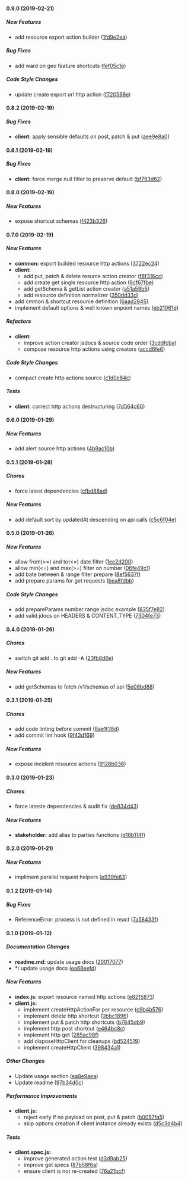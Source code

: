 #### 0.9.0 (2019-02-21)

##### New Features

*  add resource export action builder ([1fd9e2ea](https://github.com/CodeTanzania/emis-api-client/commit/1fd9e2eac8f2dabc5ac80f5b8aace7746fc5e2c3))

##### Bug Fixes

*  add ward on geo feature shortcuts ([fef05c1e](https://github.com/CodeTanzania/emis-api-client/commit/fef05c1e7eb659081a60d4b53e988c278dbaf733))

##### Code Style Changes

*  update create export url http action ([f720568e](https://github.com/CodeTanzania/emis-api-client/commit/f720568ec65dec3a49dd5db94396c90db43f40e8))

#### 0.8.2 (2019-02-19)

##### Bug Fixes

* **client:**  apply sensible defaults on post, patch & put ([aee9e8a0](https://github.com/CodeTanzania/emis-api-client/commit/aee9e8a09afbd279279c49316fa3231e9e3dee68))

#### 0.8.1 (2019-02-19)

##### Bug Fixes

* **client:**  force merge null filter to preserve default ([bf793d62](https://github.com/CodeTanzania/emis-api-client/commit/bf793d6296e23d52f315b40a7727769fc7ff853d))

#### 0.8.0 (2019-02-19)

##### New Features

*  expose shortcut schemas ([f423b326](https://github.com/CodeTanzania/emis-api-client/commit/f423b32631e84b1369ff38b788de8506c9837e86))

#### 0.7.0 (2019-02-19)

##### New Features

* **common:**  export builded resource http actions ([3722ec24](https://github.com/CodeTanzania/emis-api-client/commit/3722ec24871ecd59b06df7ae34ada10875ab9c66))
* **client:**
  *  add put, patch & delete resurce action creator ([f8f316cc](https://github.com/CodeTanzania/emis-api-client/commit/f8f316cc0cd72914a88446cf2a44d6e60f2cb9b8))
  *  add create get single resource http action ([9cf67fbe](https://github.com/CodeTanzania/emis-api-client/commit/9cf67fbe8eac5799f2d16b0a2a929ecf38ca6b4e))
  *  add getSchema & getList action creator ([a51a59b5](https://github.com/CodeTanzania/emis-api-client/commit/a51a59b5fcd1685d0ae7884951cd0ac8afd575f1))
  *  add resource definition normalizer ([350dd33d](https://github.com/CodeTanzania/emis-api-client/commit/350dd33dffca22f640f75c674e998c45f4579a31))
*  add cmmon & shortcut resource definition ([6aad2845](https://github.com/CodeTanzania/emis-api-client/commit/6aad284516106653b862593346ad8ea55a701c54))
*  implement default options & well known enpoint names ([eb21061d](https://github.com/CodeTanzania/emis-api-client/commit/eb21061de76ea3c94f70dbb316a06e6a643aa4cc))

##### Refactors

* **client:**
  *  improve action creator jsdocs & source code order ([3cddfcba](https://github.com/CodeTanzania/emis-api-client/commit/3cddfcba3d4ed58c3223fac35b1864a02900b9b6))
  *  compose resource http actions using creators ([accd6fe6](https://github.com/CodeTanzania/emis-api-client/commit/accd6fe699a98b10deeb6e46fc3a0ce769777e29))

##### Code Style Changes

*  compact create http actions source ([c1d0e84c](https://github.com/CodeTanzania/emis-api-client/commit/c1d0e84c0dcf21de3c9ee6d89cebb981dbfbe54b))

##### Tests

* **client:**  correct http actions destructuring ([7d564c60](https://github.com/CodeTanzania/emis-api-client/commit/7d564c60869f6e0ffc29ff8ea4bc8e8ae5401079))

#### 0.6.0 (2019-01-29)

##### New Features

*  add alert source http actions ([4b9ac10b](https://github.com/CodeTanzania/emis-api-client/commit/4b9ac10b0db0a5a2cec80dfc40317e01ef15f938))

#### 0.5.1 (2019-01-28)

##### Chores

*  force latest dependencies ([cfbd88ad](https://github.com/CodeTanzania/emis-api-client/commit/cfbd88ade1a7767561a2b69d52fa97d4d165cb8a))

##### New Features

*  add default sort by updatedAt descending on api calls ([c5c6f04e](https://github.com/CodeTanzania/emis-api-client/commit/c5c6f04e43a613b22c7f582a99641ec136fc1714))

#### 0.5.0 (2019-01-26)

##### New Features

*  allow from(>=) and to(<=) date filter ([1ee2d200](https://github.com/CodeTanzania/emis-api-client/commit/1ee2d2009b2459ea1399bce7dbae9be9164deb64))
*  allow min(<=) and max(>=) filter on number ([06fe49c1](https://github.com/CodeTanzania/emis-api-client/commit/06fe49c10b91ab18fdfc3f20687096fcaac0e7ec))
*  add bate between & range filter prepare ([8ef5637f](https://github.com/CodeTanzania/emis-api-client/commit/8ef5637fae85bbb3e57bf1f45b0c58fd88ff538d))
*  add prepare params for get requests ([bea8fdbb](https://github.com/CodeTanzania/emis-api-client/commit/bea8fdbbc19df2a354597a324c07506069761422))

##### Code Style Changes

*  add prepareParams number range jsdoc example ([835f7e82](https://github.com/CodeTanzania/emis-api-client/commit/835f7e8214ce3ff6563e7607ffff5d7d29b0b5de))
*  add valid jdocs on HEADERS & CONTENT_TYPE ([7304fe73](https://github.com/CodeTanzania/emis-api-client/commit/7304fe732ba593489c7482800eccdd5648ac08ce))

#### 0.4.0 (2019-01-26)

##### Chores

*  switch git add . to git add -A ([23fb8d6e](https://github.com/CodeTanzania/emis-api-client/commit/23fb8d6e88450feba92e1597678b4ddbf1e16895))

##### New Features

*  add getSchemas to fetch /v1/schemas of api ([5e08bd88](https://github.com/CodeTanzania/emis-api-client/commit/5e08bd889fd73fbe7a11aa50c0b0462a04df0105))

#### 0.3.1 (2019-01-25)

##### Chores

*  add code linting before commit ([8ae1f38d](https://github.com/CodeTanzania/emis-api-client/commit/8ae1f38da9835a46ed874d3d8fcf8a581a5b2b6a))
*  add commit lint hook ([9f43d169](https://github.com/CodeTanzania/emis-api-client/commit/9f43d1692411985a566ac3ba3ffd3930e7870de9))

##### New Features

*  expose incident resource actions ([9128b036](https://github.com/CodeTanzania/emis-api-client/commit/9128b036f7ea89e59ff7736744765d61430d703f))

#### 0.3.0 (2019-01-23)

##### Chores

*  force lateste dependencies & audit fix ([de834d43](https://github.com/CodeTanzania/emis-api-client/commit/de834d434e3a5ccf8cb761cffede76db0226212d))

##### New Features

* **stakeholder:**  add alias to parties functions ([d18b114f](https://github.com/CodeTanzania/emis-api-client/commit/d18b114f807e730c6eacaa039e95fb59ba65152e))

#### 0.2.0 (2019-01-21)

##### New Features

*  impliment parallel request helpers ([e939fe63](https://github.com/CodeTanzania/emis-api-client/commit/e939fe63d76d17542f681dbbf86e14fb74a043d8))

#### 0.1.2 (2019-01-14)

##### Bug Fixes

*  ReferenceError: process is not defined in react ([7a58433f](https://github.com/CodeTanzania/emis-api-client/commit/7a58433f938cbe0f7aff53fe7eef8c6072c58c3d))

#### 0.1.0 (2019-01-12)

##### Documentation Changes

* **readme.md:**  update usage docs ([20017077](https://github.com/CodeTanzania/emis-api-client/commit/20017077568bc6a83c93673ea73592aede53a35f))
* ***:**  update usage docs ([ea68eefd](https://github.com/CodeTanzania/emis-api-client/commit/ea68eefd09216e228b9ac3a9c1b1ef39730a7efd))

##### New Features

* **index.js:**  export resource named http actions ([e8215873](https://github.com/CodeTanzania/emis-api-client/commit/e821587387d8a5c30fb91bf7a93c287c787c6b67))
* **client.js:**
  *  implement createHttpActionFor per resource ([c9b4b576](https://github.com/CodeTanzania/emis-api-client/commit/c9b4b57646ba9e3bb53010f58baeb9c35e0d9b74))
  *  implement delete http shortcut ([0bbc1896](https://github.com/CodeTanzania/emis-api-client/commit/0bbc1896810491feb471b2e8ec62ca7a7e91113f))
  *  implement put & patch http shortcuts ([b7845db9](https://github.com/CodeTanzania/emis-api-client/commit/b7845db98ac1d0d10785996f708e6287366b97dd))
  *  implement http post shortcut ([e464bc8c](https://github.com/CodeTanzania/emis-api-client/commit/e464bc8caf632e4055c07c502a92e3cb88821a3b))
  *  implement http get ([285ac98f](https://github.com/CodeTanzania/emis-api-client/commit/285ac98ff7acb9a270a5c2b8289d65204e11db9c))
  *  add disposeHttpClient for cleanups ([bd524519](https://github.com/CodeTanzania/emis-api-client/commit/bd5245195a9ee6a9456d703339f7ccf51404cf60))
  *  implement createHttpClient ([398434a1](https://github.com/CodeTanzania/emis-api-client/commit/398434a103fea3b5310b87d683b998a6b1ad8602))

##### Other Changes

*  Update usage section ([ea8e9aea](https://github.com/CodeTanzania/emis-api-client/commit/ea8e9aea5e52f1a7f3adbe6c33f20ba995446c03))
*  Update readme ([97b34d0c](https://github.com/CodeTanzania/emis-api-client/commit/97b34d0cf2b2ef41d8b7a34e62039fb30a26833c))

##### Performance Improvements

* **client.js:**
  *  reject early if no payload on post, put & patch ([b0057fa5](https://github.com/CodeTanzania/emis-api-client/commit/b0057fa5aa197624ab63b91451fd03152325f6fa))
  *  skip options creation if client instance already exists ([d5c3d4b4](https://github.com/CodeTanzania/emis-api-client/commit/d5c3d4b43460e4e199737f94dc6e6d5441887f05))

##### Tests

* **client.spec.js:**
  *  improve generated action test ([d3d9ab25](https://github.com/CodeTanzania/emis-api-client/commit/d3d9ab250ae6300eefc8b1751d2603852ebc386e))
  *  improve get specs ([87b58f6a](https://github.com/CodeTanzania/emis-api-client/commit/87b58f6a9ccbcd19e77eda90b4838e47d60442d0))
  *  ensure client is not re-created ([76a21bcf](https://github.com/CodeTanzania/emis-api-client/commit/76a21bcf4cdbeeadd42756b3894e30093491bbff))

